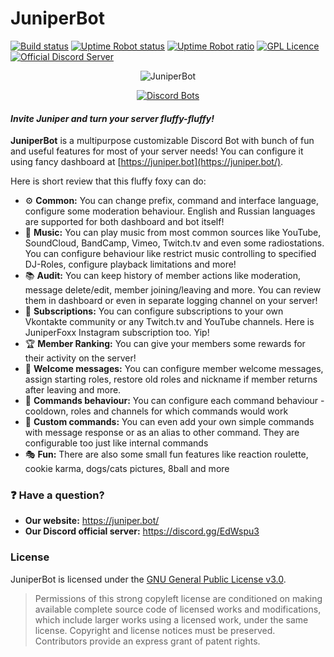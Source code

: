 # JuniperBot
[![Build status](https://ci.appveyor.com/api/projects/status/ps9kfhaxomrt4l75/branch/master?svg=true)](https://ci.appveyor.com/project/GoldRenard/juniperbotj/branch/master)
[![Uptime Robot status](https://img.shields.io/uptimerobot/status/m780010966-3242e97a2ffbe3e33ef10eb4.svg)](https://stats.uptimerobot.com/00yWZcKjN)
[![Uptime Robot ratio](https://img.shields.io/uptimerobot/ratio/m780010966-3242e97a2ffbe3e33ef10eb4.svg)](https://stats.uptimerobot.com/00yWZcKjN)
[![GPL Licence](https://badges.frapsoft.com/os/gpl/gpl.svg?v=103)](LICENSE)
[![Official Discord Server](https://discordapp.com/api/guilds/350338493588963328/embed.png)](https://discord.gg/EdWspu3)

<div align="center">

![JuniperBot](https://juniper.bot/static/img/icon_512.png)

[![Discord Bots](https://discordbots.org/api/widget/310848622642069504.png)](https://discordbots.org/bot/310848622642069504?utm_source=widget)

</div>

#### *Invite Juniper and turn your server fluffy-fluffy!*
**JuniperBot** is a multipurpose customizable Discord Bot with bunch of fun and useful features for most of your server needs! You can configure it using fancy dashboard at [https://juniper.bot](https://juniper.bot/).

Here is short review that this fluffy foxy can do:

* ⚙️ **Common:** You can change prefix, command and interface language, configure some moderation behaviour. English and Russian languages are supported for both dashboard and bot itself!
* 🎵 **Music:** You can play music from most common sources like YouTube, SoundCloud, BandCamp, Vimeo, Twitch.tv and even some radiostations. You can configure behaviour like restrict music controlling to specified DJ-Roles, configure playback limitations and more!
* 📚 **Audit:** You can keep history of member actions like moderation, message delete/edit, member joining/leaving and more. You can review them in dashboard or even in separate logging channel on your server!
* 📢 **Subscriptions:** You can configure subscriptions to your own Vkontakte community or any Twitch.tv and YouTube channels. Here is JuniperFoxx Instagram subscription too. Yip!
* 🏆 **Member Ranking:** You can give your members some rewards for their activity on the server!
* 👋 **Welcome messages:** You can configure member welcome messages, assign starting roles, restore old roles and nickname if member returns after leaving and more.
* 💬 **Commands behaviour:** You can configure each command behaviour - cooldown, roles and channels for which commands would work
* 📝 **Custom commands:** You can even add your own simple commands with message response or as an alias to other command. They are configurable too just like internal commands
* 🎭 **Fun:** There are also some small fun features like reaction roulette, cookie karma, dogs/cats pictures, 8ball and more

### :question: Have a question?
* **Our website:** https://juniper.bot/
* **Our Discord official server:** https://discord.gg/EdWspu3

### License
JuniperBot is licensed under the [GNU General Public License v3.0](LICENSE).
> Permissions of this strong copyleft license are conditioned on making available complete source code of licensed works and modifications, which include larger works using a licensed work, under the same license. Copyright and license notices must be preserved. Contributors provide an express grant of patent rights.

